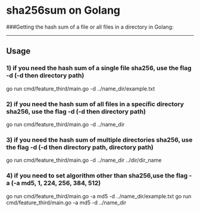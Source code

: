 # sha256sum on Golang

###Getting the hash sum of a file or all files in a directory in Golang:
_____
## Usage

### 1) if you need the hash sum of a single file sha256, use the flag -d (-d then directory path)
go run cmd/feature_third/main.go -d ../name_dir/example.txt

### 2) if you need the hash sum of all files in a specific directory sha256, use the flag -d (-d then directory path)
go run cmd/feature_third/main.go -d ../name_dir

### 3) if you need the hash sum  of multiple directories sha256, use the flag -d (-d then directory path, directory path)
go run cmd/feature_third/main.go -d ../name_dir ../dir/dir_name

### 4) if you need to set algorithm other than sha256,use the flag -a (-a md5, 1, 224, 256, 384, 512)
go run cmd/feature_third/main.go -a md5 -d ../name_dir/example.txt
go run cmd/feature_third/main.go -a md5 -d ../name_dir